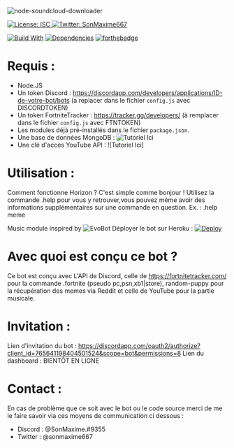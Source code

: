 ![node-soundcloud-downloader](https://socialify.git.ci/SonMaxime/HorizonBot/image?description=1&font=Raleway&forks=1&issues=1&language=1&owner=1&pulls=1&stargazers=1&theme=Dark)

<p>
  <a href="https://github.com/SonMaxime/Midnight.DJS-FR/master/LICENSE" target="_blank">
    <img alt="License: ISC" src="https://img.shields.io/badge/License-ISC-yellow.svg" />
  </a>
  <a href="https://twitter.com/SonMaxime667" target="_blank">
    <img alt="Twitter: SonMaxime667" src="https://img.shields.io/twitter/follow/sonmaxime667.svg?style=social" />
  </a>
</p>

[![Build With](https://img.shields.io/npm/v/discord.js.svg?maxAge=3600)](https://www.npmjs.com/package/discord.js)
[![Dependencies](https://img.shields.io/david/expressjs/express.svg)](https://github.com/SonMaxime/HorizonBot/blob/v1.x/package.json)
[![forthebadge](https://forthebadge.com/images/badges/made-with-javascript.svg)](https://forthebadge.com)

# Requis : 
- Node.JS
- Un token Discord : https://discordapp.com/developers/applications/ID-de-votre-bot/bots (a replacer dans le fichier `config.js` avec DISCORDTOKEN)
- Un token FortniteTracker : https://tracker.gg/developers/ (à remplacer dans le fichier `config.js` avec FTNTOKEN)
- Les modules déjà pré-installés dans le fichier `package.json`.
- Une base de données MongoDB : ![Tutoriel Ici](https://github.com/SonMaxime/HorizonBot/wiki/Base-de-donn%C3%A9es-Mongo.)
- Une clé d'accès YouTube API : ![Tutoriel Ici]

# Utilisation :
Comment fonctionne Horizon ? C'est simple comme bonjour ! 
Utilisez la commande .help pour vous y retrouver,vous pouvez même avoir des informations supplémentaires sur une commande en question. Ex. : .help meme 

Music module inspired by ![EvoBot](https://github.com/eritislami)
Déployer le bot sur Heroku : [![Deploy](https://www.herokucdn.com/deploy/button.svg)](https://heroku.com/deploy?template=https://github.com/SonMaxime/HorizonBot/tree/heroku)

# Avec quoi est conçu ce bot ? 
Ce bot est conçu avec L'API de Discord, celle de https://fortnitetracker.com/ pour la commande .fortnite (pseudo pc,psn,xb1|store), random-puppy pour la récupération des memes via Reddit et celle de YouTube pour la partie musicale.

# Invitation :

Lien d'invitation du bot : https://discordapp.com/oauth2/authorize?client_id=765641198404501524&scope=bot&permissions=8
Lien du dashboard : BIENTÔT EN LIGNE

# Contact :
En cas de problème que ce soit avec le bot ou le code source merci de me le faire savoir via ces moyens de communication ci dessous :

- Discord : @SonMaxime.#9355
- Twitter : @sonmaxime667
